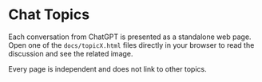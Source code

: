 # Chat Topics

Each conversation from ChatGPT is presented as a standalone web page. Open one
of the `docs/topicX.html` files directly in your browser to read the discussion
and see the related image.

Every page is independent and does not link to other topics.
